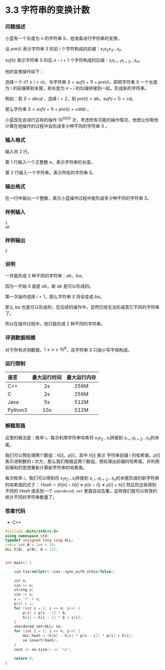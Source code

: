 # 3.3 字符串的变换计数

### 问题描述

小蓝有一个长度为 n 的字符串 S，他准备进行字符串的变换。

设 $pre(i)$ 表示字符串 S 的前 $i$ 个字符构成的前缀：$s_1​s_2​s_3​...s_i$​。

$suf(i)$ 表示字符串 S 的后 $n−i+1$ 个字符构成的后缀：$s_i​s_{i+1}​s_{i+2}​...s_n$​。

他的变换操作如下：

选择一个 $i(1≤i<n)$，令字符串 $S=suf(i+1)+pre(i)$，即把字符串 $S$ 一个长度为 $i$ 的前缀移到末尾，和长度为 $n−i$ 的后缀拼接到一起，形成新的字符串。

例如：若 $S=abcd$ ，选择 $i=2$，则 $pre(i)=ab，suf(i+1)=cd$。

那么字符串 $S=suf(i+1)+pre(i)=cdab$ 。

小蓝现在会进行这样的操作 $10^{1000}$ 次，考虑所有可能的操作情况，他想让你帮他计算在他操作的过程中会形成多少种不同的字符串 $S$ 。

### 输入格式

输入共 2 行。

第 1 行输入一个正整数 $n$，表示字符串的长度。

第 2 行输入一个字符串，表示所给的字符串 $S$。

### 输出格式

在一行中输出一个整数，表示小蓝操作过程中能形成多少种不同的字符串 $S$。

### 样例输入

```
2
ab
```

### 样例输出

```
2
```

### 说明

一共能形成 $2$ 种不同的字符串：$ab$，$ba$。

因为一开始 $S$ 就是 $ab$，故 $ab$ 是可以形成的。

第一次操作选择 $i=1$，那么字符串 $S$ 将会变成 $ba$。

那么 $ba$ 也是可以形成的，在后续的操作中，显然已经无法形成其它不同的字符串了。

所以在操作过程中，他只能形成 $2$ 种不同的字符串。

### 评测数据规模

对于所有评测数据，$1≤n≤10^6$，且字符串 $S$ 只由小写字母构成。

### 运行限制

| 语言      | 最大运行时间 | 最大运行内存 |
| :------ | :----: | :----: |
| C++     |   2s   |  256M  |
| C       |   2s   |  256M  |
| Java    |   5s   |  512M  |
| Python3 |   10s  |  512M  |

### 解题思路
这里的做法是：枚举 $i$，每次利用字符串哈希将 $s_1​s_2​…s_i$​ 拼接到 $s_{i+1}​s_{i+2}​…s_n$​ 的末尾。

我们可以预处理两个数组：$h[i]，p[i]$，其中 $h[i]$ 表示 字符串前缀 $i$ 的哈希值，$p[i]$ 表示进制数的 $i$ 次方，那么我们根据这两个数组，预处理出前缀的哈希值，并利用前缀和的思想重新计算新字符串的哈希值。

每次枚举 $i$，我们可以得到将 $s_1​s_2​…s_i$​ 拼接到 $s_{i+1}​s_{i+2}​…s_{n}$​ 的末尾形成的新字符串的哈希值的式子： $Hash=(h[n]−h[i]∗p[n−i])∗p[i]+h[i]$ 然后将这些得到不同的 $Hash$ 值丢到一个 `unordered_set` 里面自动去重，这样我们就可以有效的统计不同的字符串数量了。

### 答案代码
* C++

```c++
#include <bits/stdc++.h>
using namespace std;
typedef unsigned long long ULL;
const int N = 1e6 + 10;
ULL h[N], p[N], b = 131;


int main() {

    cin.tie(nullptr)->ios::sync_with_stdio(false);
    
    int n;
    cin >> n;
    string s;
    cin >> s;
    s = '?' + s;
    p[0] = 1;
    for (int i = 1; i <= n; i++) {
        p[i] = p[i - 1] * b;
        h[i] = h[i - 1] * b + s[i];
    }    
    unordered_set<ULL> se;
    for (int i = 1; i <= n; i++) {
        ULL hash = (h[n] - h[i] * p[n - i]) * p[i] + h[i];
        se.insert(hash);
    }
    cout << se.size() << '\n';

    return 0;
}
```